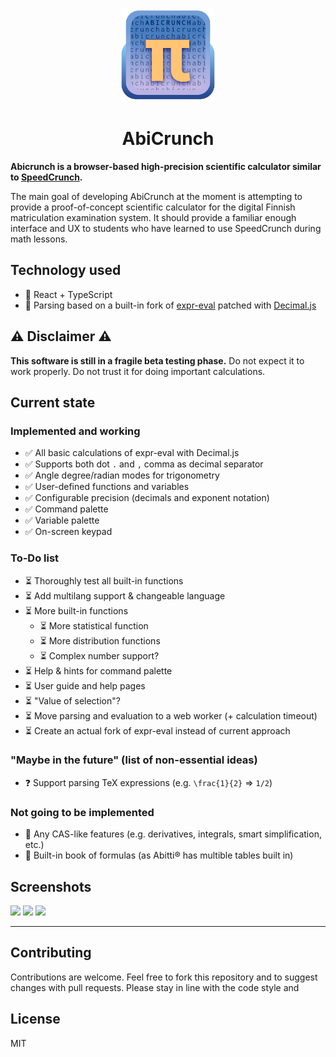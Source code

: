 <p align="center" width="100%">
<img src="src/assets/icon.png" width="150">
<h1 style="text-align: center;">AbiCrunch</h1>
</p>

**Abicrunch is a browser-based high-precision scientific calculator similar to [SpeedCrunch](https://heldercorreia.bitbucket.io/speedcrunch/).**

The main goal of developing AbiCrunch at the moment is attempting to provide a proof-of-concept scientific calculator for the digital Finnish matriculation examination system. It should provide a familiar enough interface and UX to students who have learned to use SpeedCrunch during math lessons.

## Technology used
- 🚀 React + TypeScript
- 🔢 Parsing based on a built-in fork of [expr-eval](https://github.com/silentmatt/expr-eval) patched with [Decimal.js](https://github.com/MikeMcl/decimal.js)

## ⚠️ Disclaimer ⚠️
**This software is still in a fragile beta testing phase.**
Do not expect it to work properly. Do not trust it for doing important calculations.

## Current state

### Implemented and working
- ✅ All basic calculations of expr-eval with Decimal.js
- ✅ Supports both dot `.` and `,` comma as decimal separator
- ✅ Angle degree/radian modes for trigonometry
- ✅ User-defined functions and variables
- ✅ Configurable precision (decimals and exponent notation)
- ✅ Command palette
- ✅ Variable palette
- ✅ On-screen keypad

### To-Do list
- ⏳️ Thoroughly test all built-in functions
- ⏳️ Add multilang support & changeable language
- ⏳️ More built-in functions
    - ⏳️ More statistical function
    - ⏳️ More distribution functions 
    - ⏳️ Complex number support?
- ⏳️ Help & hints for command palette
- ⏳️ User guide and help pages
- ⏳️ "Value of selection"?
- ⏳️ Move parsing and evaluation to a web worker (+ calculation timeout)
- ⏳️ Create an actual fork of expr-eval instead of current approach

### "Maybe in the future" (list of non-essential ideas)
- ❓️ Support parsing TeX expressions (e.g. `\frac{1}{2}` => `1/2`)

### Not going to be implemented
- 🚫 Any CAS-like features (e.g. derivatives, integrals, smart simplification, etc.)
- 🚫 Built-in book of formulas (as Abitti®️ has multible tables built in)


## Screenshots

<img src="https://lehtodigital.fi/f/uqBCh" height="150"> 
<img src="https://lehtodigital.fi/f/5FpIs" height="150">
<img src="https://lehtodigital.fi/f/v2UEt" height="150">

-----

## Contributing
Contributions are welcome. Feel free to fork this repository and to suggest changes with pull requests. Please stay in line with the code style and 

## License
MIT
